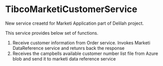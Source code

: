 # TibcoMarketiCustomerService

New service creaetd for Marketi Application part of Delilah project.

This service provides below set of functions.

  1. Receive customer information from Order service. Invokes Marketi DataReference service and retunrs back the response
  2. Receives the campbells available customer number list file from Azure blob and send it to marketi data reference service
